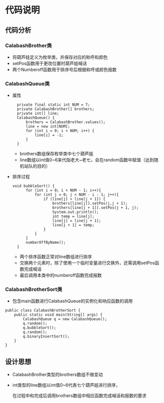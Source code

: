 # 代码说明
## 代码分析

### CalabashBrother类
+ 将葫芦娃定义为枚举类，并保存对应的称呼和颜色
+ setPos函数用于更改位置时葫芦娃喊话
+ 两个Numberoff函数用于排序号后根据称呼或颜色报数

### CalabashQueue类
+ 属性
  
  ```
    private final static int NUM = 7;
    private CalabashBrother[] brothers;
    private int[] line;
    CalabashQueue() {
        brothers = CalabashBrother.values();
        line = new int[NUM];
        for (int i = 0; i < NUM; i++) {
            line[i] = -1;
        }
    }
    ```
    
  + brothers数组保存枚举类中七个葫芦娃
  + line数组以int值0\~6来代指老大\~老七，会在random函数中赋值（达到随机站队的目的）
  
+ 排序过程

  ```
  void bubbleSort() {
        for (int i = 0; i < NUM - 1; i++){
            for (int j = 0; j < NUM - i - 1; j++){
                if (line[j] > line[j + 1]) {
                    brothers[line[j]].setPos(j,j + 1);
                    brothers[line[j + 1]].setPos(j + 1, j);
                    System.out.println();
                    int temp = line[j];
                    line[j] = line[j + 1];
                    line[j + 1] = temp;
                }
            }
        }
        numberOffByName();
    }
  ```
  
  + 两个排序函数正常对line数组进行排序
  + 交换两个元素时，除了使用一个临时变量进行交换外，还需调用setPos函数完成喊话
  + 最后调用本类中的numberoff函数完成报数
  
### CalabashBrotherSort类
+ 包含main函数进行CalabashQueue的实例化和响应函数的调用

```
public class CalabashBrotherSort {
    public static void main(String[] args) {
        CalabashQueue q = new CalabashQueue();
        q.random();
        q.bubbleSort();
        q.random();
        q.binaryInsertSort();
    }
}
```

## 设计思想
+ CalabashBrother类型的brothers数组不做变动
+ int类型的line数组以int值0\~6代表七个葫芦娃进行排序，

  在过程中和完成后调用brothers数组中相应函数完成喊话和报数的要求
